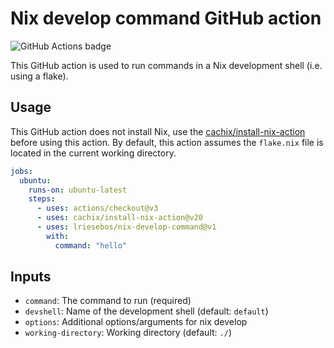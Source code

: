 # Nix develop command GitHub action

![GitHub Actions badge](https://github.com/lriesebos/nix-develop-command/workflows/nix-develop-command%20test/badge.svg)

This GitHub action is used to run commands in a Nix development shell (i.e. using a flake).

## Usage

This GitHub action does not install Nix,
use the [cachix/install-nix-action](https://github.com/marketplace/actions/install-nix) before using this action.
By default, this action assumes the `flake.nix` file is located in the current working directory.

```yaml
jobs:
  ubuntu:
    runs-on: ubuntu-latest
    steps:
      - uses: actions/checkout@v3
      - uses: cachix/install-nix-action@v20
      - uses: lriesebos/nix-develop-command@v1
        with:
          command: "hello"
```

## Inputs

- `command`: The command to run (required)
- `devshell`: Name of the development shell (default: `default`)
- `options`: Additional options/arguments for nix develop
- `working-directory`: Working directory (default: `./`)
